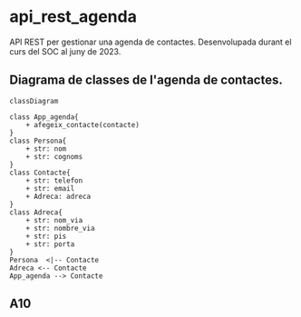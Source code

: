 # api_rest_agenda

API REST per gestionar una agenda de contactes.
Desenvolupada durant el curs del SOC al juny de 2023.

## Diagrama de classes de l'agenda de contactes.

```mermaid
classDiagram

class App_agenda{
    + afegeix_contacte(contacte)
}
class Persona{
    + str: nom
    + str: cognoms
}
class Contacte{
    + str: telefon
    + str: email
    + Adreca: adreca
}
class Adreca{
    + str: nom_via
    + str: nombre_via
    + str: pis
    + str: porta
}
Persona  <|-- Contacte
Adreca <-- Contacte
App_agenda --> Contacte
```

## A10
